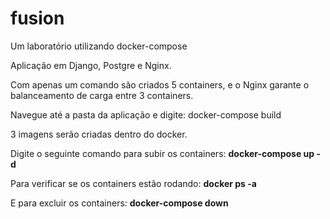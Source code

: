 # fusion
Um laboratório utilizando docker-compose

Aplicação em Django, Postgre e Nginx.

Com apenas um comando são criados 5 containers, e o Nginx garante o balanceamento de carga entre 3 containers.

Navegue até a pasta da aplicação e digite: docker-compose build

3 imagens serão criadas dentro do docker.

Digite o seguinte comando para subir os containers: **docker-compose up -d**

Para verificar se os containers estão rodando: **docker ps -a**

E para excluir os containers: **docker-compose down**
